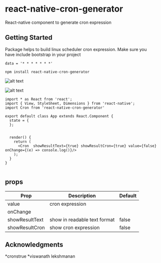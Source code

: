 # react-native-cron-generator

React-native component to generate cron expression

## Getting Started

Package helps to build linux scheduler cron expression.
Make sure you have include bootstrap in your project

```
data = '* * * * * * *'
```
```
npm install react-native-cron-generator

```
![alt text](https://raw.githubusercontent.com/sojinantony01/react-cron-generator/master/public/images/Screenshot%20from%202019-06-08%2000-31-31.png)

![alt text](https://raw.githubusercontent.com/sojinantony01/react-cron-generator/master/public/images/Screenshot%20from%202019-06-08%2000-31-57.png)


```
import * as React from 'react';
import { View, StyleSheet, Dimensions } from 'react-native';
import Cron from 'react-native-cron-generator'

export default class App extends React.Component {
  state = {
  };
  
 
  render() {
    return (
      <Cron  showResultText={true} showResultCron={true} value={false} onChange={(e) => console.log()}/>
    );
  }
}
 
```
## props

| Prop | Description | Default
| --- | --- | -- |
| value | cron expression  |  |
| onChange |  |  |
| showResultText | show in readable text format | false |
| showResultCron | show cron expression | false | 
## Acknowledgments
*cronstrue
*viswanath lekshmanan
